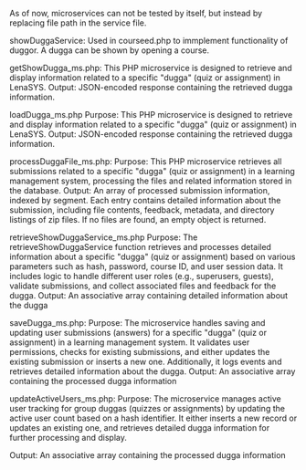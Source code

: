 As of now, microservices can not be tested by itself, but instead by replacing file path in the service file.
 
showDuggaService: Used in courseed.php to immplement functionality of duggor. A dugga can be shown by opening a course.




getShowDugga_ms.php: This PHP microservice is designed to retrieve and display information related to a specific "dugga" (quiz or assignment) in LenaSYS.
Output:
   JSON-encoded response containing the retrieved dugga information.


loadDugga_ms.php
Purpose:
This PHP microservice is designed to retrieve and display information related to a specific "dugga" (quiz or assignment) in LenaSYS.
Output: 
JSON-encoded response containing the retrieved dugga information.

processDuggaFile_ms.php: 
Purpose:
This PHP microservice retrieves all submissions related to a specific "dugga" (quiz or assignment) in a learning management system, processing the files and related information stored in the database.
Output:
An array of processed submission information, indexed by segment. Each entry contains detailed information about the submission, including file contents, feedback, metadata, and directory listings of zip files. If no files are found, an empty object is returned.

retrieveShowDuggaService_ms.php
Purpose:
The retrieveShowDuggaService function retrieves and processes detailed information about a specific "dugga" (quiz or assignment) based on various parameters such as hash, password, course ID, and user session data. It includes logic to handle different user roles (e.g., superusers, guests), validate submissions, and collect associated files and feedback for the dugga.
Output:
An associative array containing detailed information about the dugga

saveDugga_ms.php:
Purpose:
The microservice handles saving and updating user submissions (answers) for a specific "dugga" (quiz or assignment) in a learning management system. It validates user permissions, checks for existing submissions, and either updates the existing submission or inserts a new one. Additionally, it logs events and retrieves detailed information about the dugga.
Output:
An associative array containing the processed dugga information

updateActiveUsers_ms.php:
Purpose:
The microservice manages active user tracking for group duggas (quizzes or assignments) by updating the active user count based on a hash identifier. It either inserts a new record or updates an existing one, and retrieves detailed dugga information for further processing and display.

Output:
An associative array containing the processed dugga information